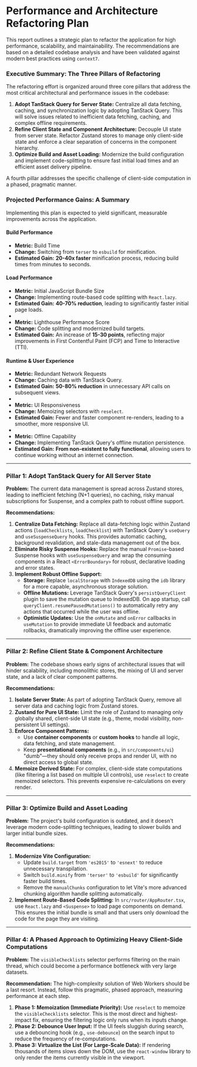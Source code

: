# Performance and Architecture Refactoring Plan

This report outlines a strategic plan to refactor the application for high performance, scalability, and maintainability. The recommendations are based on a detailed codebase analysis and have been validated against modern best practices using `context7`.

### Executive Summary: The Three Pillars of Refactoring

The refactoring effort is organized around three core pillars that address the most critical architectural and performance issues in the codebase:

1.  **Adopt TanStack Query for Server State:** Centralize all data fetching, caching, and synchronization logic by adopting TanStack Query. This will solve issues related to inefficient data fetching, caching, and complex offline requirements.
2.  **Refine Client State and Component Architecture:** Decouple UI state from server state. Refactor Zustand stores to manage only client-side state and enforce a clear separation of concerns in the component hierarchy.
3.  **Optimize Build and Asset Loading:** Modernize the build configuration and implement code-splitting to ensure fast initial load times and an efficient asset delivery pipeline.

A fourth pillar addresses the specific challenge of client-side computation in a phased, pragmatic manner.

### Projected Performance Gains: A Summary

Implementing this plan is expected to yield significant, measurable improvements across the application.

#### **Build Performance**
*   **Metric:** Build Time
*   **Change:** Switching from `terser` to `esbuild` for minification.
*   **Estimated Gain:** **20-40x faster** minification process, reducing build times from minutes to seconds.

#### **Load Performance**
*   **Metric:** Initial JavaScript Bundle Size
*   **Change:** Implementing route-based code splitting with `React.lazy`.
*   **Estimated Gain:** **40-70% reduction**, leading to significantly faster initial page loads.
*   
*   **Metric:** Lighthouse Performance Score
*   **Change:** Code splitting and modernized build targets.
*   **Estimated Gain:** An increase of **15-30 points**, reflecting major improvements in First Contentful Paint (FCP) and Time to Interactive (TTI).

#### **Runtime & User Experience**
*   **Metric:** Redundant Network Requests
*   **Change:** Caching data with TanStack Query.
*   **Estimated Gain:** **50-80% reduction** in unnecessary API calls on subsequent views.
*   
*   **Metric:** UI Responsiveness
*   **Change:** Memoizing selectors with `reselect`.
*   **Estimated Gain:** Fewer and faster component re-renders, leading to a smoother, more responsive UI.
*   
*   **Metric:** Offline Capability
*   **Change:** Implementing TanStack Query's offline mutation persistence.
*   **Estimated Gain:** **From non-existent to fully functional**, allowing users to continue working without an internet connection.

---

### Pillar 1: Adopt TanStack Query for All Server State

**Problem:** The current data management is spread across Zustand stores, leading to inefficient fetching (N+1 queries), no caching, risky manual subscriptions for Suspense, and a complex path to robust offline support.

**Recommendations:**

1.  **Centralize Data Fetching:** Replace all data-fetching logic within Zustand actions (`loadChecklists`, `loadChecklist`) with TanStack Query's `useQuery` and `useSuspenseQuery` hooks. This provides automatic caching, background revalidation, and stale-data management out of the box.
2.  **Eliminate Risky Suspense Hooks:** Replace the manual `Promise`-based Suspense hooks with `useSuspenseQuery` and wrap the consuming components in a React `<ErrorBoundary>` for robust, declarative loading and error states.
3.  **Implement Robust Offline Support:**
    -   **Storage:** Replace `localStorage` with `IndexedDB` using the `idb` library for a more capable, asynchronous storage solution.
    -   **Offline Mutations:** Leverage TanStack Query's `persistQueryClient` plugin to save the mutation queue to IndexedDB. On app startup, call `queryClient.resumePausedMutations()` to automatically retry any actions that occurred while the user was offline.
    -   **Optimistic Updates:** Use the `onMutate` and `onError` callbacks in `useMutation` to provide immediate UI feedback and automatic rollbacks, dramatically improving the offline user experience.

---

### Pillar 2: Refine Client State & Component Architecture

**Problem:** The codebase shows early signs of architectural issues that will hinder scalability, including monolithic stores, the mixing of UI and server state, and a lack of clear component patterns.

**Recommendations:**

1.  **Isolate Server State:** As part of adopting TanStack Query, remove all server data and caching logic from Zustand stores.
2.  **Zustand for Pure UI State:** Limit the role of Zustand to managing only globally shared, client-side UI state (e.g., theme, modal visibility, non-persistent UI settings).
3.  **Enforce Component Patterns:**
    -   Use **container components** or **custom hooks** to handle all logic, data fetching, and state management.
    -   Keep **presentational components** (e.g., in `src/components/ui`) "dumb"—they should only receive props and render UI, with no direct access to global state.
4.  **Memoize Derived State:** For complex, client-side state computations (like filtering a list based on multiple UI controls), use `reselect` to create memoized selectors. This prevents expensive re-calculations on every render.

---

### Pillar 3: Optimize Build and Asset Loading

**Problem:** The project's build configuration is outdated, and it doesn't leverage modern code-splitting techniques, leading to slower builds and larger initial bundle sizes.

**Recommendations:**

1.  **Modernize Vite Configuration:**
    -   Update `build.target` from `'es2015'` to `'esnext'` to reduce unnecessary transpilation.
    -   Switch `build.minify` from `'terser'` to `'esbuild'` for significantly faster build times.
    -   Remove the `manualChunks` configuration to let Vite's more advanced chunking algorithm handle splitting automatically.
2.  **Implement Route-Based Code Splitting:** In `src/router/AppRouter.tsx`, use `React.lazy` and `<Suspense>` to load page components on demand. This ensures the initial bundle is small and that users only download the code for the page they are visiting.

---

### Pillar 4: A Phased Approach to Optimizing Heavy Client-Side Computations

**Problem:** The `visibleChecklists` selector performs filtering on the main thread, which could become a performance bottleneck with very large datasets.

**Recommendation:** The high-complexity solution of Web Workers should be a last resort. Instead, follow this pragmatic, phased approach, measuring performance at each step.

1.  **Phase 1: Memoization (Immediate Priority):** Use `reselect` to memoize the `visibleChecklists` selector. This is the most direct and highest-impact fix, ensuring the filtering logic only runs when its inputs change.
2.  **Phase 2: Debounce User Input:** If the UI feels sluggish during search, use a debouncing hook (e.g., `use-debounce`) on the search input to reduce the frequency of re-computations.
3.  **Phase 3: Virtualize the List (For Large-Scale Data):** If rendering thousands of items slows down the DOM, use the `react-window` library to only render the items currently visible in the viewport.
